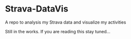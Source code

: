 # Strava-DataVis
A repo to analysis my Strava data and visualize my activities 

Still in the works.
If you are reading this stay tuned...
